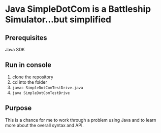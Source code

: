 # Java SimpleDotCom is a Battleship Simulator...but simplified

## Prerequisites
Java SDK

## Run in console
1. clone the repository
1. cd into the folder
1. ```javac SimpleDotComTestDrive.java```
1. ```java SimpleDotComTestDrive```

## Purpose
This is a chance for me to work through a problem using Java and to learn more about the overall syntax and API. 